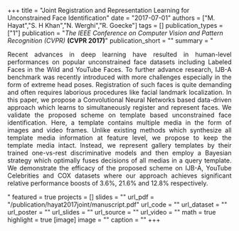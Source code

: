 +++
title = "Joint Registration and Representation Learning for Unconstrained Face Identification"
date = "2017-07-01"
authors = ["M. Hayat","S. H Khan","N. Werghi","R. Goecke"]
tags = []
publication_types = ["1"]
publication = "_The IEEE Conference on Computer Vision and Pattern Recognition (CVPR)_ **(CVPR 2017)**"
publication_short = ""
summary = "<p style='text-align: justify;'> Recent advances in deep learning have resulted in human-level performances on popular unconstrained face datasets including Labeled Faces in the Wild and YouTube Faces. To further advance research, IJB-A benchmark was recently introduced with more challenges especially in the form of extreme head poses. Registration of such faces is quite demanding and often requires laborious procedures like facial landmark localization. In this paper, we propose a Convolutional Neural Networks based data-driven approach which learns to simultaneously register and represent faces. We validate the proposed scheme on template based unconstrained face identification. Here, a template contains multiple media in the form of images and video frames. Unlike existing methods which synthesize all template media information at feature level, we propose to keep the template media intact. Instead, we represent gallery templates by their trained one-vs-rest discriminative models and then employ a Bayesian strategy which optimally fuses decisions of all medias in a query template. We demonstrate the efficacy of the proposed scheme on IJB-A, YouTube Celebrities and COX datasets where our approach achieves significant relative performance boosts of 3.6%, 21.6% and 12.8% respectively.</p>"
featured = true
projects = []
slides = ""
url_pdf = "/publication/hayat2017joint/manuscript.pdf"
url_code = ""
url_dataset = ""
url_poster = ""
url_slides = ""
url_source = ""
url_video = ""
math = true
highlight = true
[image]
image = ""
caption = ""
+++

